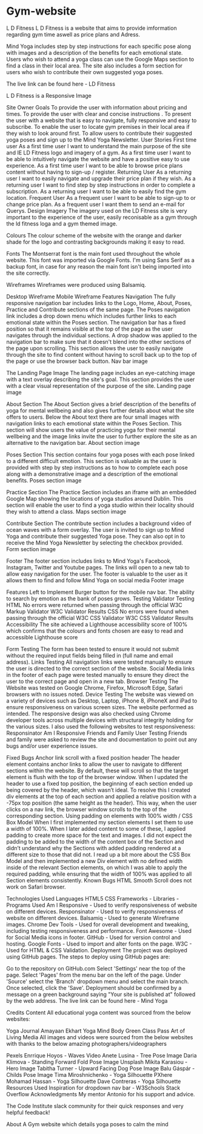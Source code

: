 # Gym-website
L D Fitness
L D Fitness is a website that aims to provide imformation regarding gym time aswell as price plans and Adress.

Mind Yoga includes step by step instructions for each specific pose along with images and a description of the benefits for each emotional state. Users who wish to attend a yoga class can use the Google Maps section to find a class in their local area. The site also includes a form section for users who wish to contribute their own suggested yoga poses.

The live link can be found here - LD Fitness

L D Fitness is a  Responsive Image

Site Owner Goals
To provide the user with information about pricing and times.
To provide the user with clear and concise instructions .
To present the user with a website that is easy to navigate, fully responsive and easy to subscribe.
To enable the user to locate gym premises in their local area if they wish to look around first.
To allow users to contribute their suggested yoga poses and sign up to the Mind Yoga Newsletter.
User Stories
First time user
As a first time user I want to understand the main purpose of the site and IE LD Fitness logo and imagery of a gym. 
As a first time user I want to be able to intuitively navigate the website and have a positive easy to use experience.
As a first time user I want to be able to browse price plans content without having to sign-up / register.
Returning User
As a returning user I want to easily navigate and upgrade their price plan if they wish.
As a returning user I want to find step by step instructions in order to complete a subscription.
As a returning user I want to be able to easily find the gym location.
Frequent User
As a frequent user I want to be able to sign-up to or change price plan.
As a frequent user I want them to send an e-mail for Querys.
Design
Imagery
The imagery used on the LD Fitness site is very important to the experience of the user, easily reconisable as a gym through the ld fitness loga and a gym themed image.

Colours
The colour scheme of the website with the orange and darker shade for the logo and contrasting backgrounds making it easy to read.

Fonts
The Montserrat font is the main font used throughout the whole website. This font was imported via Google Fonts. I'm using Sans Serif as a backup font, in case for any reason the main font isn't being imported into the site correctly.

Wireframes
Wireframes were produced using Balsamiq.

Desktop Wireframe
Mobile Wireframe
Features
Navigation
The fully responsive navigation bar includes links to the Logo, Home, About, Poses, Practice and Contribute sections of the same page.
The Poses navigation link includes a drop down menu which includes further links to each emotional state within the Poses section.
The navigation bar has a fixed position so that it remains visible at the top of the page as the user navigates through the individual sections.
A drop shadow was applied to the navigation bar to make sure that it doesn't blend into the other sections of the page upon scrolling.
This section allows the user to easily navigate through the site to find content without having to scroll back up to the top of the page or use the browser back button.
Nav bar image

The Landing Page Image
The landing page includes an eye-catching image with a text overlay describing the site's goal.
This section provides the user with a clear visual representation of the purpose of the site.
Landing page image

About Section
The About Section gives a brief description of the benefits of yoga for mental wellbeing and also gives further details about what the site offers to users.
Below the About text there are four small images with navigation links to each emotional state within the Poses Section.
This section will show users the value of practicing yoga for their mental wellbeing and the image links invite the user to further explore the site as an alternative to the navigation bar.
About section image

Poses Section
This section contains four yoga poses with each pose linked to a different difficult emotion.
This section is valuable as the user is provided with step by step instructions as to how to complete each pose along with a demonstrative image and a description of the emotional benefits.
Poses section image

Practice Section
The Practice Section includes an iframe with an embedded Google Map showing the locations of yoga studios around Dublin.
This section will enable the user to find a yoga studio within their locality should they wish to attend a class.
Maps section image

Contribute Section
The contribute section includes a background video of ocean waves with a form overlay.
The user is invited to sign up to Mind Yoga and contribute their suggested Yoga pose. They can also opt in to receive the Mind Yoga Newsletter by selecting the checkbox provided.
Form section image

Footer
The footer section includes links to Mind Yoga's Facebook, Instagram, Twitter and Youtube pages.
The links will open to a new tab to allow easy navigation for the user.
The footer is valuable to the user as it allows them to find and follow Mind Yoga on social media
Footer image

Features Left to Implement
Burger button for the mobile nav bar.
The ability to search by emotion as the bank of poses grows.
Testing
Validator Testing
HTML
No errors were returned when passing through the official W3C Markup Validator
W3C Validator Results
CSS
No errors were found when passing through the official W3C CSS Validator
W3C CSS Validator Results
Accessibility
The site achieved a Lighthouse accessibility score of 100% which confirms that the colours and fonts chosen are easy to read and accessible
Lighthouse score

Form Testing
The form has been tested to ensure it would not submit without the required input fields being filled in (full name and email address).
Links Testing
All navigation links were tested manually to ensure the user is directed to the correct section of the website.
Social Media links in the footer of each page were tested manually to ensure they direct the user to the correct page and open in a new tab.
Browser Testing
The Website was tested on Google Chrome, Firefox, Microsoft Edge, Safari browsers with no issues noted.
Device Testing
The website was viewed on a variety of devices such as Desktop, Laptop, iPhone 8, iPhoneX and iPad to ensure responsiveness on various screen sizes. The website performed as intended. The responsive design was also checked using Chrome developer tools across multiple devices with structural integrity holding for the various sizes.
I also used the following websites to test responsiveness:
Responsinator
Am I Responsive
Friends and Family User Testing
Friends and family were asked to review the site and documentation to point out any bugs and/or user experience issues.

Fixed Bugs
Anchor link scroll with a fixed position header
The header element contains anchor links to allow the user to navigate to different sections within the website. By default, these will scroll so that the target element is flush with the top of the browser window.
When I updated the header to use a fixed top position, the beginning of each section ended up being covered by the header, which wasn’t ideal.
To resolve this I created div elements at the top of each section and applied a relative position with a -75px top position (the same height as the header). This way, when the user clicks on a nav link, the browser window scrolls to the top of the corresponding section.
Using padding on elements with 100% width / CSS Box Model
When I first implemented my section elements I set them to use a width of 100%. When I later added content to some of these, I applied padding to create more space for the text and images.
I did not expect the padding to be added to the width of the content box of the Section and didn’t understand why the Sections with added padding rendered at a different size to those that did not.
I read up a bit more about the CSS Box Model and then implemented a new Div element with no defined width inside of the relevant Section elements, on which I was able to apply the required padding, while ensuring that the width of 100% was applied to all Section elements consistently.
Known Bugs
HTML Smooth Scroll does not work on Safari browser.

Technologies Used
Languages
HTML5
CSS
Frameworks - Libraries - Programs Used
Am I Responsive - Used to verify responsiveness of website on different devices.
Responsinator - Used to verify responsiveness of website on different devices.
Balsamiq - Used to generate Wireframe images.
Chrome Dev Tools - Used for overall development and tweaking, including testing responsiveness and performance.
Font Awesome - Used for Social Media icons in footer.
GitHub - Used for version control and hosting.
Google Fonts - Used to import and alter fonts on the page.
W3C - Used for HTML & CSS Validation.
Deployment
The project was deployed using GitHub pages. The steps to deploy using GitHub pages are:

Go to the repository on GitHub.com
Select 'Settings' near the top of the page.
Select 'Pages' from the menu bar on the left of the page.
Under 'Source' select the 'Branch' dropdown menu and select the main branch.
Once selected, click the 'Save'.
Deployment should be confirmed by a message on a green background saying "Your site is published at" followed by the web address.
The live link can be found here - Mind Yoga

Credits
Content
All educational yoga content was sourced from the below websites:

Yoga Journal
Amayaan
Ekhart Yoga
Mind Body Green
Class Pass
Art of Living
Media
All images and videos were sourced from the below websites with thanks to the below amazing photographers/videographers

Pexels
Enrrique Hoyos - Waves Video
Anete Lusina - Tree Pose Image
Daria Klimova - Standing Forward Fold Pose Image
Unsplash
Mikita Karasiou - Hero Image
Tabitha Turner - Upward Facing Dog Pose Image
Balu Gáspár - Childs Pose Image
Tima Miroshnichenko - Yoga Silhouette
PXhere
Mohamad Hassan - Yoga Silhouette
Dave Contreras - Yoga Silhouette
Resources Used
Inspiration for dropdown nav bar - W3Schools
Stack Overflow
Acknowledgments
My mentor Antonio for his support and advice.

The Code Institute slack community for their quick responses and very helpful feedback!

About
A Gym website which details yoga poses to calm the mind


